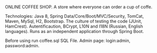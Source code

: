 ONLINE COFFEE SHOP. A store where everyone can order a cup of coffe.

Technologies: Java 8, Spring Data/Core/Boot/MVC/Security, TomCat, Maven, MySql, H2, Bootstrap.
The culture of testing the code  (JUnit, HamCrest).
Autentificaution, BCrypt, L10N and I18N (Russian, English languages).
Runs as an independent application through Spring Boot.

Before using run coffee.sql SQL File.
Admin page: login:admin, password:admin.

